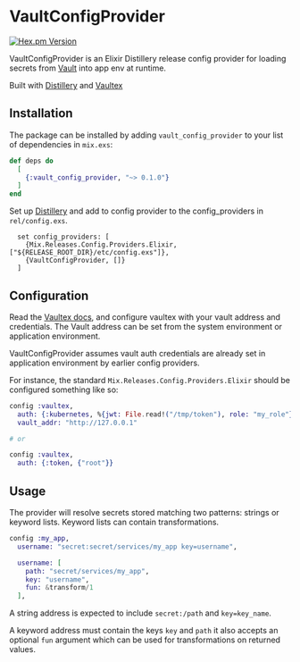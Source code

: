 # VaultConfigProvider

[![Hex.pm Version](http://img.shields.io/hexpm/v/vault_config_provider.svg?style=flat)](https://hex.pm/packages/vault_config_provider)

VaultConfigProvider is an Elixir Distillery release config provider for loading secrets from [Vault](https://www.vaultproject.io/) into app env at runtime.

Built with [Distillery](https://hexdocs.pm/distillery/home.html) and [Vaultex](https://github.com/findmypast/vaultex)

## Installation

The package can be installed by adding `vault_config_provider` to your list of dependencies in `mix.exs`:

```elixir
def deps do
  [
    {:vault_config_provider, "~> 0.1.0"}
  ]
end
```

Set up [Distillery](https://github.com/bitwalker/distillery/) and add to config provider to the config_providers in `rel/config.exs`.

```
  set config_providers: [
    {Mix.Releases.Config.Providers.Elixir, ["${RELEASE_ROOT_DIR}/etc/config.exs"]},
    {VaultConfigProvider, []}
  ]
```

## Configuration

Read the [Vaultex docs](https://github.com/findmypast/vaultex), and configure vaultex with your vault address and credentials. The Vault address can be set from the system environment or application environment.

VaultConfigProvider assumes vault auth credentials are already set in application environment by earlier config providers.

For instance, the standard `Mix.Releases.Config.Providers.Elixir` should be configured something like so:

```elixir
config :vaultex,
  auth: {:kubernetes, %{jwt: File.read!("/tmp/token"), role: "my_role"}},
  vault_addr: "http://127.0.0.1"

# or 

config :vaultex,
  auth: {:token, {"root"}}
```

## Usage

The provider will resolve secrets stored matching two patterns: strings or keyword lists. Keyword lists can contain transformations.

```elixir
config :my_app,
  username: "secret:secret/services/my_app key=username",

  username: [
    path: "secret/services/my_app",
    key: "username",
    fun: &transform/1
  ],
```

A string address is expected to include `secret:/path` and `key=key_name`.

A keyword address must contain the keys `key` and `path` it also accepts an optional `fun` argument which can be used for transformations on returned values.
